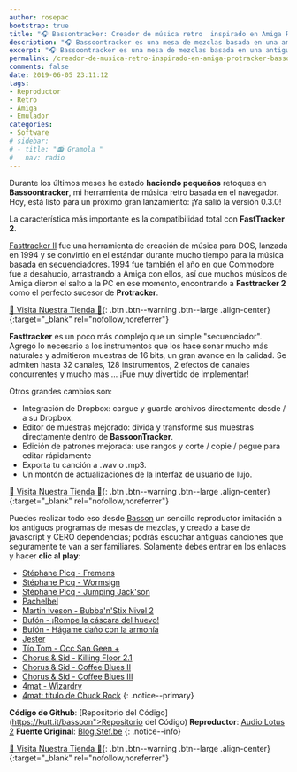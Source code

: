 ```yaml
---
author: rosepac
bootstrap: true
title: "🎧 Bassontracker: Creador de música retro  inspirado en Amiga Protracker"
description: "🎧 Bassoontracker es una mesa de mezclas basada en una antiguo software creada para los ordenadores Amiga denominado Fasttracker."
excerpt: "🎧 Bassoontracker es una mesa de mezclas basada en una antiguo software creada para los ordenadores Amiga denominado Fasttracker."
permalink: /creador-de-musica-retro-inspirado-en-amiga-protracker-bassontracker/
comments: false
date: 2019-06-05 23:11:12
tags:
- Reproductor
- Retro
- Amiga
- Emulador
categories:
- Software
# sidebar:
# - title: "📻 Gramola "
#   nav: radio
---
```


Durante los últimos meses he estado **haciendo pequeños** retoques en **Bassoontracker**, mi herramienta de música retro basada en el navegador. Hoy, está listo para un próximo gran lanzamiento: ¡Ya salió la versión 0.3.0!

La característica más importante es la compatibilidad total con **FastTracker 2**.

[Fasttracker II](https://en.wikipedia.org/wiki/FastTracker_2) fue una herramienta de creación de música para DOS, lanzada en 1994 y se convirtió en el estándar durante mucho tiempo para la música basada en secuenciadores.
1994 fue también el año en que Commodore fue a desahucio, arrastrando a Amiga con ellos, así que muchos músicos de Amiga dieron el salto a la PC en ese momento, encontrando a **Fasttracker 2** como el perfecto sucesor de **Protracker**.

[🎁 Visita Nuestra Tienda 🎁](https://www.amazon.es/shop/cibercursos){: .btn .btn--warning .btn--large .align-center}{:target="_blank" rel="nofollow,noreferrer"}

**Fasttracker** es un poco más complejo que un simple "secuenciador". Agregó lo necesario a los instrumentos que los hace sonar mucho más naturales y admitieron muestras de 16 bits, un gran avance en la calidad.
Se admiten hasta 32 canales, 128 instrumentos, 2 efectos de canales concurrentes y mucho más ... ¡Fue muy divertido de implementar!

Otros grandes cambios son:

- Integración de Dropbox: cargue y guarde archivos directamente desde / a su Dropbox.
- Editor de muestras mejorado: divida y transforme sus muestras directamente dentro de **BassoonTracker**.
- Edición de patrones mejorada: use rangos y corte / copie / pegue para editar rápidamente
- Exporta tu canción a .wav o .mp3.
- Un montón de actualizaciones de la interfaz de usuario de lujo.

[🎁 Visita Nuestra Tienda 🎁](https://www.amazon.es/shop/cibercursos){: .btn .btn--warning .btn--large .align-center}{:target="_blank" rel="nofollow,noreferrer"}

Puedes realizar todo eso desde [Basson](https://kutt.it/bassoon) un sencillo reproductor imitación a los antiguos programas de mesas de mezclas, y creado a base de javascript y CERO dependencias; podrás escuchar antiguas canciones que seguramente te van a ser familiares. Solamente debes entrar en los enlaces y hacer **clic al play**:

- [Stéphane Picq - Fremens](https://www.stef.be/bassoontracker/?file=https%3A%2F%2Fapi.modarchive.org%2Fdownloads.php%3Fmoduleid%3D41651)
- [Stéphane Picq - Wormsign](https://www.stef.be/bassoontracker/?file=https%3A%2F%2Fapi.modarchive.org%2Fdownloads.php%3Fmoduleid%3D41654)
- [Stéphane Picq - Jumping Jack'son](https://www.stef.be/bassoontracker/?file=https%3A%2F%2Fmodland.com%2Fpub%2Fmodules%2FProtracker%2FStephane%20Picq%2Fjumping%20jack%27son.mod)
- [Pachelbel](https://www.stef.be/bassoontracker/?file=https%3A%2F%2Fapi.modarchive.org%2Fdownloads.php%3Fmoduleid%3D158122)
- [Martin Iveson - Bubba'n'Stix Nivel 2](https://www.stef.be/bassoontracker/?file=https%3A%2F%2Fapi.modarchive.org%2Fdownloads.php%3Fmoduleid%3D123172)
- [Bufón - ¡Rompe la cáscara del huevo!](https://www.stef.be/bassoontracker/?file=https%3A%2F%2Fmodland.com%2Fpub%2Fmodules%2FProtracker%2FJester%2Fcrack%20the%20eggshell%21.mod)
- [Bufón - Hágame daño con la armonía](https://www.stef.be/bassoontracker/?file=https%3A%2F%2Fmodland.com%2Fpub%2Fmodules%2FProtracker%2FJester%2Fharm%20me%20with%20harmony.mod)
- [Jester](https://www.stef.be/bassoontracker/?file=https%3A%2F%2Fmodland.com%2Fpub%2Fmodules%2FProtracker%2FJester%2Fspice%20it%20up.mod)
- [Tío Tom - Occ San Geen +](https://www.stef.be/bassoontracker/?file=https%3A%2F%2Fmodland.com%2Fpub%2Fmodules%2FProtracker%2FUncle%20Tom%2Focc-san-geen%2B.mod)
- [Chorus &amp; Sid - Killing Floor 2.1](https://www.stef.be/bassoontracker/?file=https%3A%2F%2Fmodland.com%2Fpub%2Fmodules%2FProtracker%2FChorus%2Fcoop-Sid%2Fkilling%20floor.mod)
- [Chorus &amp; Sid - Coffee Blues II](https://www.stef.be/bassoontracker/?file=https%3A%2F%2Fmodland.com%2Fpub%2Fmodules%2FProtracker%2FChorus%2Fcoop-Sid%2Fcoffee%20blues%20ii.mod)
- [Chorus &amp; Sid - Coffee Blues III](https://www.stef.be/bassoontracker/?file=https%3A%2F%2Fmodland.com%2Fpub%2Fmodules%2FProtracker%2FChorus%2Fcoop-Sid%2Fcoffee%20blues%20iii.mod)
- [4mat - Wizardry](https://www.stef.be/bassoontracker/?file=https%3A%2F%2Fmodland.com%2Fpub%2Fmodules%2FProtracker%2F4-Mat%2Fwizardry.mod)
- [4mat: título de Chuck Rock](https://www.stef.be/bassoontracker/?file=https%3A%2F%2Fmodland.com%2Fpub%2Fmodules%2FProtracker%2F4-Mat%2Fchuckrock-title.mod)
{: .notice--primary}

**Código de Github**: [Repositorio del Código](https://kutt.it/bassoon">Repositorio del Código)
**Reproductor**: [Audio Lotus 2](https://www.stef.be/bassoontracker/?file=demomods%2Flotus20.mod)
**Fuente Original**: [Blog.Stef.be](http://blog.stef.be/bassoontracker030)
{: .notice--info}

[🎁 Visita Nuestra Tienda 🎁](https://www.amazon.es/shop/cibercursos){: .btn .btn--warning .btn--large .align-center}{:target="_blank" rel="nofollow,noreferrer"}
